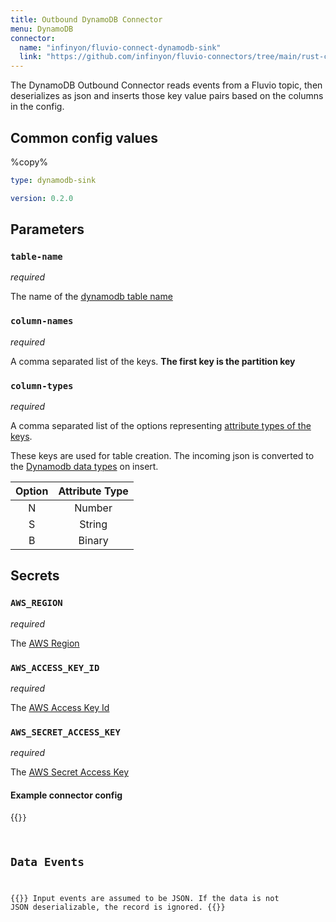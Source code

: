 ```yaml
---
title: Outbound DynamoDB Connector
menu: DynamoDB
connector:
  name: "infinyon/fluvio-connect-dynamodb-sink"
  link: "https://github.com/infinyon/fluvio-connectors/tree/main/rust-connectors/sinks/dynamodb"
---
```


The DynamoDB Outbound Connector reads events from a Fluvio topic, then deserializes as json and inserts those key value pairs based on the columns in the config.

## Common config values

%copy%
```yaml
type: dynamodb-sink
```

```yaml
version: 0.2.0
```

## Parameters

### `table-name`
*required*

The name of the [dynamodb table name]

### `column-names`
*required*

A comma separated list of the keys. **The first key is the partition key**

### `column-types`
*required*

A comma separated list of the options representing [attribute types of the keys].

These keys are used for table creation. The incoming json is converted to the [Dynamodb data types] on insert.

| Option | Attribute Type |
|:------:|:--------------:|
|    N   |     Number     |
|    S   |     String     |
|    B   |     Binary     |

## Secrets

### `AWS_REGION`
*required*

The [AWS Region]

### `AWS_ACCESS_KEY_ID`
*required*

The [AWS Access Key Id]

### `AWS_SECRET_ACCESS_KEY`
*required*

The [AWS Secret Access Key]

#### Example connector config

{{<code file="code-blocks/yaml/connectors/outbound-examples/outbound-dynamodb.yaml" lang="yaml" copy=true >}}

[Dynamodb data types]: https://docs.aws.amazon.com/amazondynamodb/latest/developerguide/DynamoDBMapper.DataTypes.html
[attribute types of the keys]: https://docs.aws.amazon.com/cli/latest/reference/dynamodb/create-table.html#options
[AWS Secret Access Key]: https://docs.aws.amazon.com/general/latest/gr/aws-access-keys-best-practices.html
[AWS Access Key Id]: https://docs.aws.amazon.com/general/latest/gr/aws-access-keys-best-practices.html
[AWS Region]: https://aws.amazon.com/about-aws/global-infrastructure/regions_az/
[dynamodb table name]: https://docs.aws.amazon.com/AWSCloudFormation/latest/UserGuide/aws-resource-dynamodb-table.html

## Data Events

{{<caution>}}
Input events are assumed to be JSON. If the data is not JSON deserializable,
the record is ignored.
{{</caution>}}
